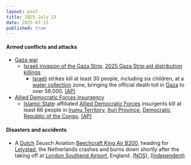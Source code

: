 ```yaml
---
layout: post
title: 2025 July 13
date: 2025-07-13
published: true
---
```



#### Armed conflicts and attacks

* [Gaza war](https://en.wikipedia.org/wiki/Gaza_war "Gaza war")
  * [Israeli invasion of the Gaza Strip](https://en.wikipedia.org/wiki/Israeli_invasion_of_the_Gaza_Strip "Israeli invasion of the Gaza Strip"), [2025 Gaza Strip aid distribution killings](https://en.wikipedia.org/wiki/2025_Gaza_Strip_aid_distribution_killings "2025 Gaza Strip aid distribution killings")
    * [Israeli](https://en.wikipedia.org/wiki/Israel "Israel") strikes kill at least 30 people, including six children, at a [water collection](https://en.wikipedia.org/wiki/Humanitarian_aid_to_Gaza "Humanitarian aid to Gaza") zone, bringing the official death toll in [Gaza](https://en.wikipedia.org/wiki/Gaza_Strip "Gaza Strip") to over 58,000. [(AP)](https://apnews.com/article/israel-gaza-hamas-war-news-07-13-2025-5e76320974342d97f068d0673d2c8847)
* [Allied Democratic Forces insurgency](https://en.wikipedia.org/wiki/Allied_Democratic_Forces_insurgency "Allied Democratic Forces insurgency")
  * [Islamic State](https://en.wikipedia.org/wiki/Islamic_State "Islamic State")-affiliated [Allied Democratic Forces](https://en.wikipedia.org/wiki/Allied_Democratic_Forces "Allied Democratic Forces") insurgents kill at least 66 people in [Irumu Territory](https://en.wikipedia.org/wiki/Irumu_Territory "Irumu Territory"), [Ituri Province](https://en.wikipedia.org/wiki/Ituri_Province "Ituri Province"), [Democratic Republic of the Congo](https://en.wikipedia.org/wiki/Democratic_Republic_of_the_Congo "Democratic Republic of the Congo"). [(AP)](https://apnews.com/article/allied-democratic-forces-congo-attack-irumu-ituri-657034df1abab3f76c1951ad575cf654)

#### Disasters and accidents

* A [Dutch](https://en.wikipedia.org/wiki/Netherlands "Netherlands") Zeusch Aviation [Beechcraft King Air B200](https://en.wikipedia.org/wiki/Beechcraft_King_Air_B200 "Beechcraft King Air B200"), heading for [Lelystad](https://en.wikipedia.org/wiki/Lelystad "Lelystad"), the Netherlands crashes and burns down shortly after the taking off at [London Southend Airport](https://en.wikipedia.org/wiki/London_Southend_Airport "London Southend Airport"), England. [(NOS)](https://nos.nl/artikel/2574934-klein-vliegtuig-van-nederlands-bedrijf-neergestort-bij-londen-southend-airport), [(Independent)](https://www.independent.co.uk/news/uk/home-news/southend-airport-plane-crash-victims-latest-updates-b2788176.html)
